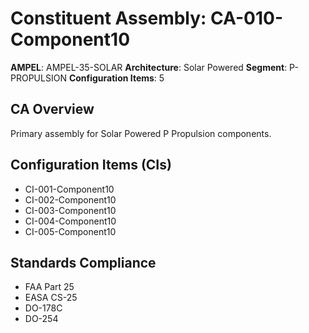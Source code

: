 # Constituent Assembly: CA-010-Component10

**AMPEL**: AMPEL-35-SOLAR
**Architecture**: Solar Powered
**Segment**: P-PROPULSION
**Configuration Items**: 5

## CA Overview
Primary assembly for Solar Powered P Propulsion components.

## Configuration Items (CIs)
- CI-001-Component10
- CI-002-Component10
- CI-003-Component10
- CI-004-Component10
- CI-005-Component10

## Standards Compliance
- FAA Part 25
- EASA CS-25
- DO-178C
- DO-254
